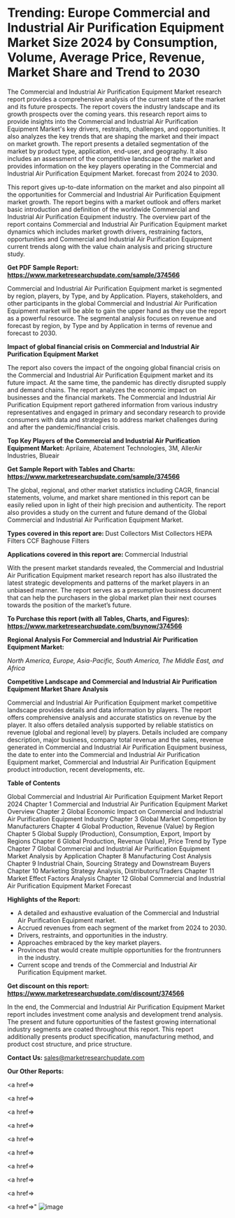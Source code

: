 # Trending: Europe Commercial and Industrial Air Purification Equipment Market Size 2024 by Consumption, Volume, Average Price, Revenue, Market Share and Trend to 2030

The Commercial and Industrial Air Purification Equipment Market research report provides a comprehensive analysis of the current state of the market and its future prospects. The report covers the industry landscape and its growth prospects over the coming years. this research report aims to provide insights into the Commercial and Industrial Air Purification Equipment Market's key drivers, restraints, challenges, and opportunities. It also analyzes the key trends that are shaping the market and their impact on market growth. The report presents a detailed segmentation of the market by product type, application, end-user, and geography. It also includes an assessment of the competitive landscape of the market and provides information on the key players operating in the Commercial and Industrial Air Purification Equipment Market. forecast from 2024 to 2030.

This report gives up-to-date information on the market and also pinpoint all the opportunities for Commercial and Industrial Air Purification Equipment market growth. The report begins with a market outlook and offers market basic introduction and definition of the worldwide Commercial and Industrial Air Purification Equipment industry. The overview part of the report contains Commercial and Industrial Air Purification Equipment market dynamics which includes market growth drivers, restraining factors, opportunities and Commercial and Industrial Air Purification Equipment current trends along with the value chain analysis and pricing structure study.

<strong><b>Get PDF Sample Report: <a href=https://www.marketresearchupdate.com/sample/374566>https://www.marketresearchupdate.com/sample/374566</a></b></strong>

Commercial and Industrial Air Purification Equipment market is segmented by region, players, by Type, and by Application. Players, stakeholders, and other participants in the global Commercial and Industrial Air Purification Equipment market will be able to gain the upper hand as they use the report as a powerful resource. The segmental analysis focuses on revenue and forecast by region, by Type and by Application in terms of revenue and forecast to 2030.

<strong><b>Impact of global financial crisis on Commercial and Industrial Air Purification Equipment Market</b></strong>

The report also covers the impact of the ongoing global financial crisis on the Commercial and Industrial Air Purification Equipment market and its future impact. At the same time, the pandemic has directly disrupted supply and demand chains. The report analyzes the economic impact on businesses and the financial markets. The Commercial and Industrial Air Purification Equipment report gathered information from various industry representatives and engaged in primary and secondary research to provide consumers with data and strategies to address market challenges during and after the pandemic/financial crisis.

<strong><b>Top Key Players of the Commercial and Industrial Air Purification Equipment Market:
</b></strong>Aprilaire, Abatement Technologies, 3M, AllerAir Industries, Blueair<strong><b>
</b></strong>

<strong><b>Get Sample Report with Tables and Charts: <a href=https://www.marketresearchupdate.com/sample/374566>https://www.marketresearchupdate.com/sample/374566</a></b></strong>

The global, regional, and other market statistics including CAGR, financial statements, volume, and market share mentioned in this report can be easily relied upon in light of their high precision and authenticity. The report also provides a study on the current and future demand of the Global Commercial and Industrial Air Purification Equipment Market.

<strong><b>Types covered in this report are:
</b></strong>Dust Collectors
Mist Collectors
HEPA Filters
CCF
Baghouse Filters<strong><b>
</b></strong>

<strong><b>Applications covered in this report are:
</b></strong>Commercial
Industrial<strong><b>
</b></strong>

With the present market standards revealed, the Commercial and Industrial Air Purification Equipment market research report has also illustrated the latest strategic developments and patterns of the market players in an unbiased manner. The report serves as a presumptive business document that can help the purchasers in the global market plan their next courses towards the position of the market’s future.

<strong><b>To Purchase this report (with all Tables, Charts, and Figures): <a href=https://www.marketresearchupdate.com/buynow/374566>https://www.marketresearchupdate.com/buynow/374566</a></b></strong>

<strong><b>Regional Analysis For Commercial and Industrial Air Purification Equipment Market:</b></strong>

<em><i>North America, Europe, Asia-Pacific, South America, The Middle East, and Africa</i></em>

<strong><b>Competitive Landscape and Commercial and Industrial Air Purification Equipment Market Share Analysis</b></strong>

Commercial and Industrial Air Purification Equipment market competitive landscape provides details and data information by players. The report offers comprehensive analysis and accurate statistics on revenue by the player. It also offers detailed analysis supported by reliable statistics on revenue (global and regional level) by players. Details included are company description, major business, company total revenue and the sales, revenue generated in Commercial and Industrial Air Purification Equipment business, the date to enter into the Commercial and Industrial Air Purification Equipment market, Commercial and Industrial Air Purification Equipment product introduction, recent developments, etc.

<strong><b>Table of Contents</b></strong>

Global Commercial and Industrial Air Purification Equipment Market Report 2024
Chapter 1 Commercial and Industrial Air Purification Equipment Market Overview
Chapter 2 Global Economic Impact on Commercial and Industrial Air Purification Equipment Industry
Chapter 3 Global Market Competition by Manufacturers
Chapter 4 Global Production, Revenue (Value) by Region
Chapter 5 Global Supply (Production), Consumption, Export, Import by Regions
Chapter 6 Global Production, Revenue (Value), Price Trend by Type
Chapter 7 Global Commercial and Industrial Air Purification Equipment Market Analysis by Application
Chapter 8 Manufacturing Cost Analysis
Chapter 9 Industrial Chain, Sourcing Strategy and Downstream Buyers
Chapter 10 Marketing Strategy Analysis, Distributors/Traders
Chapter 11 Market Effect Factors Analysis
Chapter 12 Global Commercial and Industrial Air Purification Equipment Market Forecast

<strong><b>Highlights of the Report:</b></strong>

- A detailed and exhaustive evaluation of the Commercial and Industrial Air Purification Equipment market.
- Accrued revenues from each segment of the market from 2024 to 2030.
- Drivers, restraints, and opportunities in the industry.
- Approaches embraced by the key market players.
- Provinces that would create multiple opportunities for the frontrunners in the industry.
- Current scope and trends of the Commercial and Industrial Air Purification Equipment market.

<strong><b>Get discount on this report: <a href=https://www.marketresearchupdate.com/discount/374566>https://www.marketresearchupdate.com/discount/374566</a></b></strong>

In the end, the Commercial and Industrial Air Purification Equipment Market report includes investment come analysis and development trend analysis. The present and future opportunities of the fastest growing international industry segments are coated throughout this report. This report additionally presents product specification, manufacturing method, and product cost structure, and price structure.

<strong><b>Contact Us:
</b></strong>sales@marketresearchupdate.com

<strong>Our Other Reports:</strong>

<a href=></a>

<a href=></a>

<a href=></a>

<a href=></a>

<a href=></a>

<a href=></a>

<a href=></a>

<a href=></a>

<a href=></a>

<a href=></a>"
![image](https://github.com/Gayatrikarjule/Market-Analysis-360/assets/97346546/162ba765-5f72-43c8-b9ac-5acb62a82ecf)
